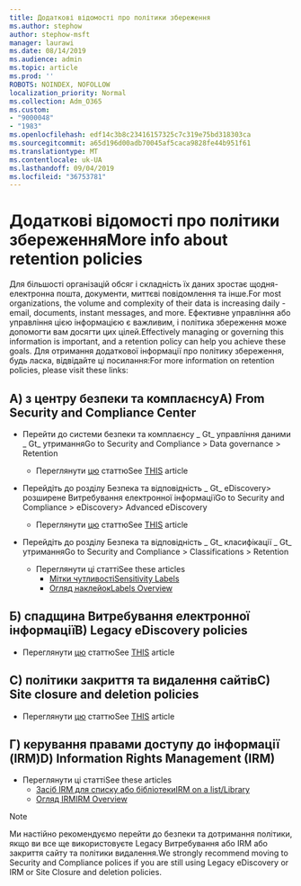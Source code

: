```yaml
---
title: Додаткові відомості про політики збереження
ms.author: stephow
author: stephow-msft
manager: laurawi
ms.date: 08/14/2019
ms.audience: admin
ms.topic: article
ms.prod: ''
ROBOTS: NOINDEX, NOFOLLOW
localization_priority: Normal
ms.collection: Adm_O365
ms.custom:
- "9000048"
- "1983"
ms.openlocfilehash: edf14c3b8c23416157325c7c319e75bd318303ca
ms.sourcegitcommit: a65d196d00adb70045af5caca9828fe44b951f61
ms.translationtype: MT
ms.contentlocale: uk-UA
ms.lasthandoff: 09/04/2019
ms.locfileid: "36753781"
---
```

# <a name="more-info-about-retention-policies"></a><span data-ttu-id="727bf-102">Додаткові відомості про політики збереження</span><span class="sxs-lookup"><span data-stu-id="727bf-102">More info about retention policies</span></span>

<span data-ttu-id="727bf-103">Для більшості організацій обсяг і складність їх даних зростає щодня-електронна пошта, документи, миттєві повідомлення та інше.</span><span class="sxs-lookup"><span data-stu-id="727bf-103">For most organizations, the volume and complexity of their data is increasing daily - email, documents, instant messages, and more.</span></span> <span data-ttu-id="727bf-104">Ефективне управління або управління цією інформацією є важливим, і політика збереження може допомогти вам досягти цих цілей.</span><span class="sxs-lookup"><span data-stu-id="727bf-104">Effectively managing or governing this information is important, and a retention policy can help you achieve these goals.</span></span> <span data-ttu-id="727bf-105">Для отримання додаткової інформації про політику збереження, будь ласка, відвідайте ці посилання:</span><span class="sxs-lookup"><span data-stu-id="727bf-105">For more information on retention policies, please visit these links:</span></span>

## <a name="a-from-security-and-compliance-center"></a><span data-ttu-id="727bf-106">А) з центру безпеки та комплаєнсу</span><span class="sxs-lookup"><span data-stu-id="727bf-106">A) From Security and Compliance Center</span></span>

- <span data-ttu-id="727bf-107">Перейти до системи безпеки та комплаєнсу _ Gt_ управління даними _ Gt_ утримання</span><span class="sxs-lookup"><span data-stu-id="727bf-107">Go to Security and Compliance > Data governance > Retention</span></span>
  - <span data-ttu-id="727bf-108">Переглянути [цю](https://docs.microsoft.com/office365/securitycompliance/retention-policies) статтю</span><span class="sxs-lookup"><span data-stu-id="727bf-108">See [THIS](https://docs.microsoft.com/office365/securitycompliance/retention-policies) article</span></span>

- <span data-ttu-id="727bf-109">Перейдіть до розділу Безпека та відповідність _ Gt_ eDiscovery> розширене Витребування електронної інформації</span><span class="sxs-lookup"><span data-stu-id="727bf-109">Go to Security and Compliance > eDiscovery> Advanced eDiscovery</span></span> 
  - <span data-ttu-id="727bf-110">Переглянути [цю](https://docs.microsoft.com/office365/securitycompliance/ediscovery-cases) статтю</span><span class="sxs-lookup"><span data-stu-id="727bf-110">See [THIS](https://docs.microsoft.com/office365/securitycompliance/ediscovery-cases) article</span></span>

- <span data-ttu-id="727bf-111">Перейдіть до розділу Безпека та відповідність _ Gt_ класифікації _ Gt_ утримання</span><span class="sxs-lookup"><span data-stu-id="727bf-111">Go to Security and Compliance > Classifications > Retention</span></span>
  - <span data-ttu-id="727bf-112">Переглянути ці статті</span><span class="sxs-lookup"><span data-stu-id="727bf-112">See these articles</span></span>
    - [<span data-ttu-id="727bf-113">Мітки чутливості</span><span class="sxs-lookup"><span data-stu-id="727bf-113">Sensitivity Labels</span></span>](https://docs.microsoft.com/office365/securitycompliance/sensitivity-labels)
    - [<span data-ttu-id="727bf-114">Огляд наклейок</span><span class="sxs-lookup"><span data-stu-id="727bf-114">Labels Overview</span></span>](https://docs.microsoft.com/office365/securitycompliance/labels)

## <a name="b-legacy-ediscovery-policies"></a><span data-ttu-id="727bf-115">Б) спадщина Витребування електронної інформації</span><span class="sxs-lookup"><span data-stu-id="727bf-115">B) Legacy eDiscovery policies</span></span>

- <span data-ttu-id="727bf-116">Переглянути [цю](https://support.office.com/article/Set-up-an-eDiscovery-Center-in-SharePoint-Online-A18F8975-AA7F-43B4-A7D6-001D14744D8E) статтю</span><span class="sxs-lookup"><span data-stu-id="727bf-116">See [THIS](https://support.office.com/article/Set-up-an-eDiscovery-Center-in-SharePoint-Online-A18F8975-AA7F-43B4-A7D6-001D14744D8E) article</span></span>

## <a name="c-site-closure-and-deletion-policies"></a><span data-ttu-id="727bf-117">C) політики закриття та видалення сайтів</span><span class="sxs-lookup"><span data-stu-id="727bf-117">C) Site closure and deletion policies</span></span>

- <span data-ttu-id="727bf-118">Переглянути [цю](https://support.office.com/article/Use-policies-for-site-closure-and-deletion-A8280D82-27FD-48C5-9ADF-8A5431208BA5) статтю</span><span class="sxs-lookup"><span data-stu-id="727bf-118">See [THIS](https://support.office.com/article/Use-policies-for-site-closure-and-deletion-A8280D82-27FD-48C5-9ADF-8A5431208BA5) article</span></span>  

## <a name="d-information-rights-management-irm"></a><span data-ttu-id="727bf-119">Г) керування правами доступу до інформації (IRM)</span><span class="sxs-lookup"><span data-stu-id="727bf-119">D) Information Rights Management (IRM)</span></span>

- <span data-ttu-id="727bf-120">Переглянути ці статті</span><span class="sxs-lookup"><span data-stu-id="727bf-120">See these articles</span></span>
  - [<span data-ttu-id="727bf-121">Засіб IRM для списку або бібліотеки</span><span class="sxs-lookup"><span data-stu-id="727bf-121">IRM on a list/Library</span></span>](https://support.office.com/article/apply-information-rights-management-to-a-list-or-library-3bdb5c4e-94fc-4741-b02f-4e7cc3c54aa1)
  - [<span data-ttu-id="727bf-122">Огляд IRM</span><span class="sxs-lookup"><span data-stu-id="727bf-122">IRM Overview</span></span>](https://support.office.com/article/create-and-apply-information-management-policies-eb501fe9-2ef6-4150-945a-65a6451ee9e9)

> [!Note]
> <span data-ttu-id="727bf-123">Ми настійно рекомендуємо перейти до безпеки та дотримання політики, якщо ви все ще використовуєте Legacy Витребування або IRM або закриття сайту та політики видалення.</span><span class="sxs-lookup"><span data-stu-id="727bf-123">We strongly recommend moving to Security and Compliance polices if you are still using Legacy eDiscovery or IRM or Site Closure and deletion policies.</span></span>
